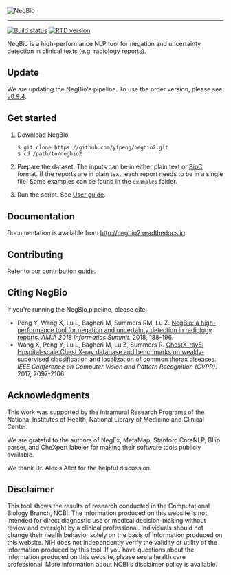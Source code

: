 ![NegBio](https://github.com/yfpeng/negbio2/blob/master/images/negbio.png?raw=true)

-----------------------

[![Build status](https://github.com/bionlplab/negbio2/workflows/negbio2/badge.svg)](https://github.com/bionlplab/negbio2)
[![RTD version](https://img.shields.io/readthedocs/negbio2.svg)](http://negbio2.readthedocs.io)

NegBio is a high-performance NLP tool for negation and uncertainty detection in clinical texts (e.g. radiology reports).


## Update

We are updating the NegBio's pipeline. To use the order version, please see [v0.9.4](https://github.com/ncbi-nlp/NegBio/tree/v0.9.4).


## Get started

1. Download NegBio

    ```bash
    $ git clone https://github.com/yfpeng/negbio2.git
    $ cd /path/to/negbio2
    ```

2. Prepare the dataset. 
   The inputs can be in either plain text or [BioC](http://bioc.sourceforge.net/) format. If the reports are in plain text, each report needs to be in a single file. Some examples can be found in the `examples` folder.

3. Run the script. See [User guide](https://negbio2.readthedocs.io/en/latest/user_guide.html).


## Documentation

Documentation is available from http://negbio2.readthedocs.io

## Contributing

Refer to our [contribution guide](https://negbio2.readthedocs.io/en/latest/contributing.html).


## Citing NegBio

If you're running the NegBio pipeline, please cite:

*  Peng Y, Wang X, Lu L, Bagheri M, Summers RM, Lu Z. [NegBio: a high-performance tool for negation and uncertainty detection in radiology reports](https://arxiv.org/abs/1712.05898). *AMIA 2018 Informatics Summit*. 2018, 188-196.
*  Wang X, Peng Y, Lu L, Bagheri M, Lu Z, Summers R. [ChestX-ray8: Hospital-scale Chest X-ray database and benchmarks on weakly-supervised classification and localization of common thorax diseases](https://arxiv.org/abs/1705.02315). *IEEE Conference on Computer Vision and Pattern Recognition (CVPR)*. 2017, 2097-2106.

## Acknowledgments

This work was supported by the Intramural Research Programs of the National Institutes of Health, National Library of Medicine and Clinical Center.

We are grateful to the authors of NegEx, MetaMap, Stanford CoreNLP, Bllip parser, and CheXpert labeler for making their software tools publicly available.

We thank Dr. Alexis Allot for the helpful discussion.

## Disclaimer

This tool shows the results of research conducted in the Computational Biology Branch, NCBI. The information produced on this website is not intended for direct diagnostic use or medical decision-making without review and oversight by a clinical professional. Individuals should not change their health behavior solely on the basis of information produced on this website. NIH does not independently verify the validity or utility of the information produced by this tool. If you have questions about the information produced on this website, please see a health care professional. More information about NCBI's disclaimer policy is available.
